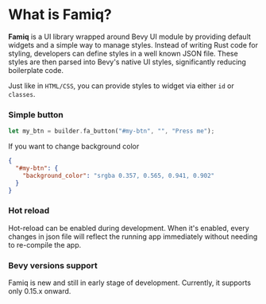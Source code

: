 # What is Famiq?

**Famiq** is a UI library wrapped around Bevy UI module by providing default
widgets and a simple way to manage styles. Instead of writing Rust code for styling,
developers can define styles in a well known JSON file. These styles are then parsed
into Bevy's native UI styles, significantly reducing boilerplate code.

Just like in `HTML/CSS`, you can provide styles to widget via either `id` or `classes`.

### Simple button
```rust
let my_btn = builder.fa_button("#my-btn", "", "Press me");
```
If you want to change background color
```json
{
  "#my-btn": {
    "background_color": "srgba 0.357, 0.565, 0.941, 0.902"
  }
}
```

### Hot reload
Hot-reload can be enabled during development. When it's enabled, every changes in json
file will reflect the running app immediately without needing to re-compile the app.

### Bevy versions support
Famiq is new and still in early stage of development. Currently, it supports only 0.15.x onward.
